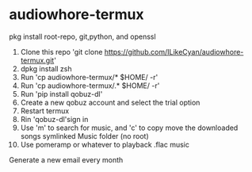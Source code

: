 # audiowhore-termux


pkg install root-repo, git,python, and openssl
1. Clone this repo 'git clone https://github.com/ILikeCyan/audiowhore-termux.git'
2. dpkg install zsh
3. Run 'cp audiowhore-termux/* $HOME/ -r'
3. Run 'cp audiowhore-termux/.* $HOME/ -r'
4. Run 'pip install qobuz-dl'
5. Create a new qobuz account and select the trial option
6. Restart termux
7. Rin 'qobuz-dl'sign in
8. Use 'm' to search for music, and 'c' to copy move the downloaded songs symlinked Music folder (no root)
9. Use pomeramp or whatever to playback .flac music



Generate a new email every month
